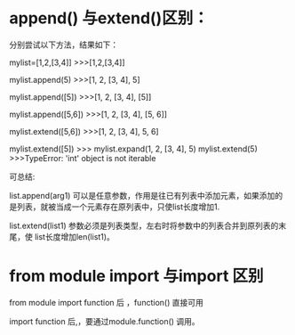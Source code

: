# append()  与extend()区别：

分别尝试以下方法，结果如下：

mylist=[1,2,[3,4]]       >>>[1,2,[3,4]]

mylist.append(5)    >>>[1, 2, [3, 4], 5]

mylist.append([5])   >>>[1, 2, [3, 4], [5]]

mylist.append([5,6])   >>>[1, 2, [3, 4], [5, 6]]

mylist.extend([5,6])     >>>[1, 2, [3,  4], 5, 6]

mylist.extend([5])    >>> mylist.expand(1, 2, [3,  4], 5)
mylist.extend(5)   >>>TypeError: 'int' object is not iterable

可总结:

list.append(arg1) 可以是任意参数，作用是往已有列表中添加元素，如果添加的是列表，就被当成一个元素存在原列表中，只使list长度增加1.

list.extend(list1)  参数必须是列表类型，左右时将参数中的列表合并到原列表的末尾，使 list长度增加len(list1)。



# from module import 与import 区别

from module import function 后 ，function() 直接可用

import function 后,，要通过module.function()  调用。 
 
